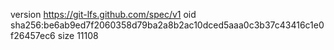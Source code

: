 version https://git-lfs.github.com/spec/v1
oid sha256:be6ab9ed7f2060358d79ba2a8b2ac10dced5aaa0c3b37c43416c1e0f26457ec6
size 11108

